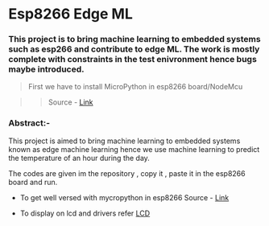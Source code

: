 # Esp8266 Edge ML

### This project is to bring machine learning to embedded systems such as esp266 and contribute to edge ML. The work is mostly complete with constraints in the test enivronment hence bugs maybe introduced.


>First we have to install MicroPython in esp8266 board/NodeMcu

>>Source - [Link](https://randomnerdtutorials.com/getting-started-micropython-esp32-esp8266/)

### Abstract:- 
This project is aimed to bring machine learning to embedded systems known as edge machine learning
hence we use machine learning to predict the temperature of an hour during the day.


The codes are given im the repository , copy it , paste it in the esp8266 board and run.


* To get well versed with mycropython in esp8266 
Source - [Link](http://docs.micropython.org/en/latest/esp8266/quickref.html#general-board-control)

* To display on lcd and drivers
refer
[LCD](https://github.com/dhylands/python_lcd)
